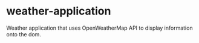 # weather-application
Weather application that uses OpenWeatherMap API to display information onto the dom.
